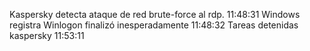Kaspersky detecta ataque de red brute-force al rdp. 11:48:31
Windows registra Winlogon finalizó inesperadamente 11:48:32
Tareas detenidas kaspersky 11:53:11